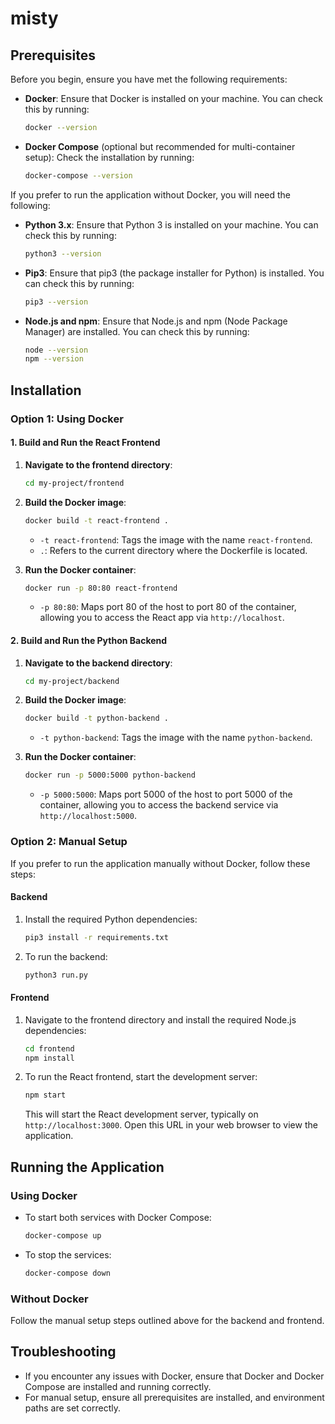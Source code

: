 # misty

## Prerequisites

Before you begin, ensure you have met the following requirements:

- **Docker**: Ensure that Docker is installed on your machine. You can check this by running:
  ```bash
  docker --version
  ```
- **Docker Compose** (optional but recommended for multi-container setup): Check the installation by running:
  ```bash
  docker-compose --version
  ```

If you prefer to run the application without Docker, you will need the following:

- **Python 3.x**: Ensure that Python 3 is installed on your machine. You can check this by running:
  ```bash
  python3 --version
  ```
- **Pip3**: Ensure that pip3 (the package installer for Python) is installed. You can check this by running:
  ```bash
  pip3 --version
  ```
- **Node.js and npm**: Ensure that Node.js and npm (Node Package Manager) are installed. You can check this by running:
  ```bash
  node --version
  npm --version
  ```

## Installation

### Option 1: Using Docker

#### **1. Build and Run the React Frontend**

1. **Navigate to the frontend directory**:
   ```bash
   cd my-project/frontend
   ```

2. **Build the Docker image**:
   ```bash
   docker build -t react-frontend .
   ```
   - `-t react-frontend`: Tags the image with the name `react-frontend`.
   - `.`: Refers to the current directory where the Dockerfile is located.

3. **Run the Docker container**:
   ```bash
   docker run -p 80:80 react-frontend
   ```
   - `-p 80:80`: Maps port 80 of the host to port 80 of the container, allowing you to access the React app via `http://localhost`.

#### **2. Build and Run the Python Backend**

1. **Navigate to the backend directory**:
   ```bash
   cd my-project/backend
   ```

2. **Build the Docker image**:
   ```bash
   docker build -t python-backend .
   ```
   - `-t python-backend`: Tags the image with the name `python-backend`.

3. **Run the Docker container**:
   ```bash
   docker run -p 5000:5000 python-backend
   ```
   - `-p 5000:5000`: Maps port 5000 of the host to port 5000 of the container, allowing you to access the backend service via `http://localhost:5000`.

### Option 2: Manual Setup

If you prefer to run the application manually without Docker, follow these steps:

#### Backend

1. Install the required Python dependencies:

   ```bash
   pip3 install -r requirements.txt
   ```

2. To run the backend:

   ```bash
   python3 run.py
   ```

#### Frontend

1. Navigate to the frontend directory and install the required Node.js dependencies:

   ```bash
   cd frontend
   npm install
   ```

2. To run the React frontend, start the development server:

   ```bash
   npm start
   ```

   This will start the React development server, typically on `http://localhost:3000`. Open this URL in your web browser to view the application.

## Running the Application

### Using Docker

- To start both services with Docker Compose:

  ```bash
  docker-compose up
  ```

- To stop the services:

  ```bash
  docker-compose down
  ```

### Without Docker

Follow the manual setup steps outlined above for the backend and frontend.

## Troubleshooting

- If you encounter any issues with Docker, ensure that Docker and Docker Compose are installed and running correctly.
- For manual setup, ensure all prerequisites are installed, and environment paths are set correctly.
